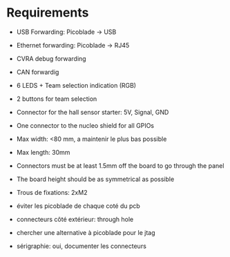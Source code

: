 # Requirements

* USB Forwarding: Picoblade -> USB
* Ethernet forwarding: Picoblade -> RJ45
* CVRA debug forwarding
* CAN forwardig
* 6 LEDS + Team selection indication (RGB)
* 2 buttons for team selection
* Connector for the hall sensor starter: 5V, Signal, GND
* One connector to the nucleo shield for all GPIOs
* Max width: <80 mm, a maintenir le plus bas possible
* Max length: 30mm
* Connectors must be at least 1.5mm off the board to go through the panel
* The board height should be as symmetrical as possible
* Trous de fixations: 2xM2

* éviter les picoblade de chaque coté du pcb
* connecteurs côté extérieur: through hole
* chercher une alternative à picoblade pour le jtag

* sérigraphie: oui, documenter les connecteurs
